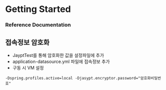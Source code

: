 # Getting Started

### Reference Documentation

## 접속정보 암호화
- JayptTest를 통해 암호화한 값을 설정파일에 추가 
- application-datasource.yml 파일에 접속정보 추가
- 구동 시 VM 설정
```
-Dspring.profiles.active=local -Djasypt.encryptor.password="암호화비밀번호"
```
